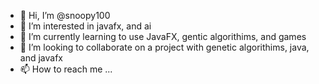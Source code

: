 - 👋 Hi, I’m @snoopy100
- 👀 I’m interested in javafx, and ai
- 🌱 I’m currently learning to use JavaFX, gentic algorithims, and games
- 💞️ I’m looking to collaborate on a project with genetic algorithims, java, and javafx
- 📫 How to reach me ...

<!---
snoopy100/snoopy100 is a ✨ special ✨ repository because its `README.md` (this file) appears on your GitHub profile.
You can click the Preview link to take a look at your changes.
--->
